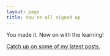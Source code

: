 ```yaml
---
layout: page
title: You're all signed up
---
```


You made it. Now on with the learning!

[Catch up on some of my latest posts.](/all-posts)
